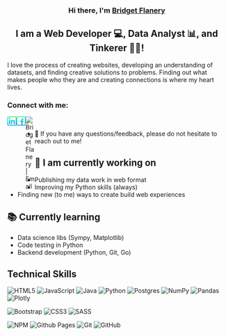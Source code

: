 <h3 align="center">
Hi there, I'm <a href="https://good-bean.github.io" target="_blank" rel="noreferrer">Bridget Flanery</a>
</h3>

<h2 align="center">
I am a Web Developer 💻, Data Analyst 📊, and Tinkerer 👩‍💻!
</h2>

I love the process of creating websites, developing an understanding of datasets, and finding creative solutions to problems. Finding out what makes people who they are and creating connections is where my heart lives.

### Connect with me:

<a href="https://www.linkedin.com/in/bridget-s-flanery/" target="_blank"><img align="left" src="/images/social/linkedin.png" alt="Bridget Flanery | LinkedIn" width="21px"/></a>
<a href="https://www.facebook.com/bridget.s.flanery" target="_blank"><img align="left" src="/images/social/facebook.png" alt="Bridget Flanery | Facebook" width="21px"/></a>
<a href="mailto:bridget.s.flanery@gmail.com" target="_blank"><img align="left" src="/images/social/envelope.png" alt="Bridget Flanery | Email" width="21px"/></a>
<br/> 
- 💬 If you have any questions/feedback, please do not hesitate to reach out to me!

## 🧐 I am currently working on

- Publishing my data work in web format
- Improving my Python skills (always)
- Finding new (to me) ways to create build web experiences

## 📚 Currently learning

- Data science libs (Sympy, Matplotlib)
- Code testing in Python
- Backend development (Python, Git, Go)

## Technical Skills

![HTML5](https://img.shields.io/badge/code-html5-%23E34F26.svg?style=for-the-badge&logo=html5&logoColor=white)
![JavaScript](https://img.shields.io/badge/code-javascript-%23323330.svg?style=for-the-badge&logo=javascript&logoColor=%23F7DF1E)
![Java](https://img.shields.io/badge/code-java-%23ED8B00.svg?style=for-the-badge&logo=openjdk&logoColor=white)
![Python](https://img.shields.io/badge/code-python-3670A0?style=for-the-badge&logo=python&logoColor=ffdd54)
![Postgres](https://img.shields.io/badge/code-postgres-%23316192.svg?style=for-the-badge&logo=postgresql&logoColor=white)
![NumPy](https://img.shields.io/badge/code-numpy-%23013243.svg?style=for-the-badge&logo=numpy&logoColor=white)
![Pandas](https://img.shields.io/badge/code-pandas-%23150458.svg?style=for-the-badge&logo=pandas&logoColor=white)
![Plotly](https://img.shields.io/badge/code-Plotly-%233F4F75.svg?style=for-the-badge&logo=plotly&logoColor=white)


![Bootstrap](https://img.shields.io/badge/Style-bootstrap-%238511FA.svg?style=for-the-badge&logo=bootstrap&logoColor=white)
![CSS3](https://img.shields.io/badge/Style-css3-%231572B6.svg?style=for-the-badge&logo=css3&logoColor=white)
![SASS](https://img.shields.io/badge/Style-SASS-hotpink.svg?style=for-the-badge&logo=SASS&logoColor=white)

![NPM](https://img.shields.io/badge/Tools-NPM-%23CB3837.svg?style=for-the-badge&logo=npm&logoColor=white)
![Github Pages](https://img.shields.io/badge/Tools-github%20pages-121013?style=for-the-badge&logo=github&logoColor=white)
![Git](https://img.shields.io/badge/Tools-git-%23F05033.svg?style=for-the-badge&logo=git&logoColor=white)
![GitHub](https://img.shields.io/badge/Tools-github-%23121011.svg?style=for-the-badge&logo=github&logoColor=white)